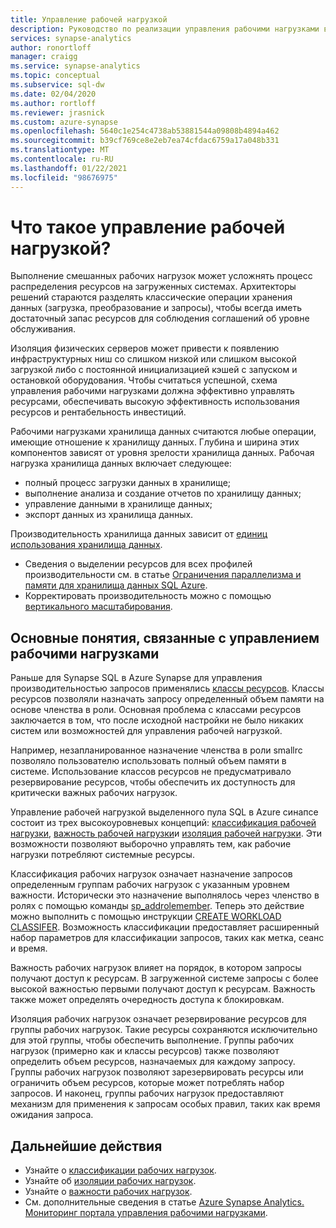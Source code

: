 ```yaml
---
title: Управление рабочей нагрузкой
description: Руководство по реализации управления рабочими нагрузками в Azure Synapse Analytics.
services: synapse-analytics
author: ronortloff
manager: craigg
ms.service: synapse-analytics
ms.topic: conceptual
ms.subservice: sql-dw
ms.date: 02/04/2020
ms.author: rortloff
ms.reviewer: jrasnick
ms.custom: azure-synapse
ms.openlocfilehash: 5640c1e254c4738ab53881544a09808b4894a462
ms.sourcegitcommit: b39cf769ce8e2eb7ea74cfdac6759a17a048b331
ms.translationtype: MT
ms.contentlocale: ru-RU
ms.lasthandoff: 01/22/2021
ms.locfileid: "98676975"
---
```

# <a name="what-is-workload-management"></a>Что такое управление рабочей нагрузкой?

Выполнение смешанных рабочих нагрузок может усложнять процесс распределения ресурсов на загруженных системах.  Архитекторы решений стараются разделять классические операции хранения данных (загрузка, преобразование и запросы), чтобы всегда иметь достаточный запас ресурсов для соблюдения соглашений об уровне обслуживания.  

Изоляция физических серверов может привести к появлению инфраструктурных ниш со слишком низкой или слишком высокой загрузкой либо с постоянной инициализацией кэшей с запуском и остановкой оборудования.  Чтобы считаться успешной, схема управления рабочими нагрузками должна эффективно управлять ресурсами, обеспечивать высокую эффективность использования ресурсов и рентабельность инвестиций.

Рабочими нагрузками хранилища данных считаются любые операции, имеющие отношение к хранилищу данных. Глубина и ширина этих компонентов зависят от уровня зрелости хранилища данных.  Рабочая нагрузка хранилища данных включает следующее:

- полный процесс загрузки данных в хранилище;
- выполнение анализа и создание отчетов по хранилищу данных;
- управление данными в хранилище данных;
- экспорт данных из хранилища данных.

Производительность хранилища данных зависит от [единиц использования хранилища данных](what-is-a-data-warehouse-unit-dwu-cdwu.md).

- Сведения о выделении ресурсов для всех профилей производительности см. в статье [Ограничения параллелизма и памяти для хранилища данных SQL Azure](memory-concurrency-limits.md).
- Корректировать производительность можно с помощью [вертикального масштабирования](quickstart-scale-compute-portal.md).

## <a name="workload-management-concepts"></a>Основные понятия, связанные с управлением рабочими нагрузками

Раньше для Synapse SQL в Azure Synapse для управления производительностью запросов применялись [классы ресурсов](resource-classes-for-workload-management.md).  Классы ресурсов позволяли назначать запросу определенный объем памяти на основе членства в роли.  Основная проблема с классами ресурсов заключается в том, что после исходной настройки не было никаких систем или возможностей для управления рабочей нагрузкой.  

Например, незапланированное назначение членства в роли smallrc позволяло пользователю использовать полный объем памяти в системе.  Использование классов ресурсов не предусматривало резервирование ресурсов, чтобы обеспечить их доступность для критически важных рабочих нагрузок.

Управление рабочей нагрузкой выделенного пула SQL в Azure синапсе состоит из трех высокоуровневых концепций: [классификация рабочей нагрузки](sql-data-warehouse-workload-classification.md), [важность рабочей нагрузки](sql-data-warehouse-workload-importance.md)и [изоляция рабочей нагрузки](sql-data-warehouse-workload-isolation.md).  Эти возможности позволяют выборочно управлять тем, как рабочие нагрузки потребляют системные ресурсы.

Классификация рабочих нагрузок означает назначение запросов определенным группам рабочих нагрузок с указанным уровнем важности.  Исторически это назначение выполнялось через членство в ролях с помощью команды [sp_addrolemember](resource-classes-for-workload-management.md#change-a-users-resource-class).  Теперь это действие можно выполнить с помощью инструкции [CREATE WORKLOAD CLASSIFER](/sql/t-sql/statements/create-workload-classifier-transact-sql?toc=/azure/synapse-analytics/sql-data-warehouse/toc.json&bc=/azure/synapse-analytics/sql-data-warehouse/breadcrumb/toc.json&view=azure-sqldw-latest&preserve-view=true).  Возможность классификации предоставляет расширенный набор параметров для классификации запросов, таких как метка, сеанс и время.

Важность рабочих нагрузок влияет на порядок, в котором запросы получают доступ к ресурсам.  В загруженной системе запросы с более высокой важностью первыми получают доступ к ресурсам.  Важность также может определять очередность доступа к блокировкам.

Изоляция рабочих нагрузок означает резервирование ресурсов для группы рабочих нагрузок.  Такие ресурсы сохраняются исключительно для этой группы, чтобы обеспечить выполнение.  Группы рабочих нагрузок (примерно как и классы ресурсов) также позволяют определить объем ресурсов, назначаемых для каждому запросу.  Группы рабочих нагрузок позволяют зарезервировать ресурсы или ограничить объем ресурсов, которые может потреблять набор запросов.  И наконец, группы рабочих нагрузок предоставляют механизм для применения к запросам особых правил, таких как время ожидания запроса.  

## <a name="next-steps"></a>Дальнейшие действия

- Узнайте о [классификации рабочих нагрузок](sql-data-warehouse-workload-classification.md).  
- Узнайте об [изоляции рабочих нагрузок](sql-data-warehouse-workload-isolation.md).  
- Узнайте о [важности рабочих нагрузок](sql-data-warehouse-workload-importance.md).  
- См. дополнительные сведения в статье [Azure Synapse Analytics. Мониторинг портала управления рабочими нагрузками](sql-data-warehouse-workload-management-portal-monitor.md).  
